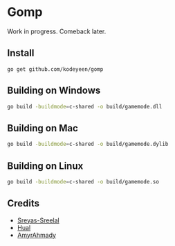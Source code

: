 # Gomp
Work in progress. Comeback later.

## Install

```shell
go get github.com/kodeyeen/gomp
```

## Building on Windows

```bash
go build -buildmode=c-shared -o build/gamemode.dll
```

## Building on Mac

```bash
go build -buildmode=c-shared -o build/gamemode.dylib
```

## Building on Linux

```bash
go build -buildmode=c-shared -o build/gamemode.so
```

## Credits

* [Sreyas-Sreelal](https://github.com/Sreyas-Sreelal)
* [Hual](https://github.com/Hual)
* [AmyrAhmady](https://github.com/AmyrAhmady)
